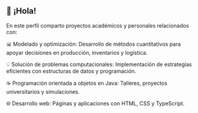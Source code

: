 ## 👋 ¡Hola!
En este perfil comparto proyectos académicos y personales relacionados con:

📊 Modelado y optimización: Desarrollo de métodos cuantitativos para apoyar decisiones en producción, inventarios y logística.

💡 Solución de problemas computacionales: Implementación de estrategias eficientes con estructuras de datos y programación.

☕ Programación orientada a objetos en Java: Talleres, proyectos universitarios y simulaciones.

🌐 Desarrollo web: Páginas y aplicaciones con HTML, CSS y TypeScript.

